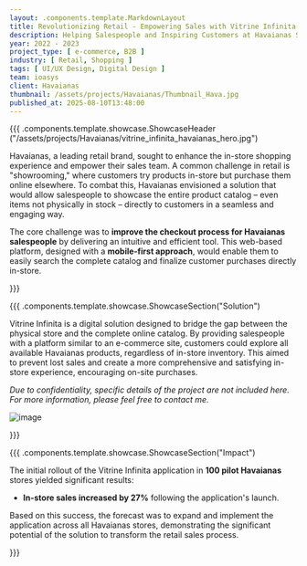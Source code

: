 ```yaml
---
layout: .components.template.MarkdownLayout
title: Revolutionizing Retail - Empowering Sales with Vitrine Infinita
description: Helping Salespeople and Inspiring Customers at Havaianas Stores
year: 2022 - 2023
project_type: [ e-commerce, B2B ]
industry: [ Retail, Shopping ]
tags: [ UI/UX Design, Digital Design ]
team: ioasys
client: Havaianas
thumbnail: /assets/projects/Havaianas/Thumbnail_Hava.jpg
published_at: 2025-08-10T13:48:00
---
```


{{{ .components.template.showcase.ShowcaseHeader ("/assets/projects/Havaianas/vitrine_infinita_havaianas_hero.jpg")

Havaianas, a leading retail brand, sought to enhance the in-store shopping experience and empower their sales team. A common challenge in retail is "showrooming," where customers try products in-store but purchase them online elsewhere. To combat this, Havaianas envisioned a solution that would allow salespeople to showcase the entire product catalog – even items not physically in stock – directly to customers in a seamless and engaging way.

The core challenge was to **improve the checkout process for Havaianas salespeople** by delivering an intuitive and efficient tool. This web-based platform, designed with a **mobile-first approach**, would enable them to easily search the complete catalog and finalize customer purchases directly in-store.

}}}

{{{ .components.template.showcase.ShowcaseSection("Solution")

Vitrine Infinita is a digital solution designed to bridge the gap between the physical store and the complete online catalog. By providing salespeople with a platform similar to an e-commerce site, customers could explore all available Havaianas products, regardless of in-store inventory. This aimed to prevent lost sales and create a more comprehensive and satisfying in-store experience, encouraging on-site purchases.

*Due to confidentiality, specific details of the project are not included here. For more information, please feel free to contact me.*

![image](https://placehold.co/1355x500)

}}}

{{{ .components.template.showcase.ShowcaseSection("Impact")

The initial rollout of the Vitrine Infinita application in **100 pilot Havaianas** stores yielded significant results:

- **In-store sales increased by 27%** following the application's launch.

Based on this success, the forecast was to expand and implement the application across all Havaianas stores, demonstrating the significant potential of the solution to transform the retail sales process.


}}}
